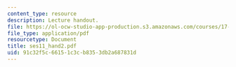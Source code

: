 ```yaml
---
content_type: resource
description: Lecture handout.
file: https://ol-ocw-studio-app-production.s3.amazonaws.com/courses/17-55j-introduction-to-latin-american-studies-fall-2006/91c32f5c66151c3cb8353db2a687831d_ses11_hand2.pdf
file_type: application/pdf
resourcetype: Document
title: ses11_hand2.pdf
uid: 91c32f5c-6615-1c3c-b835-3db2a687831d
---
```

